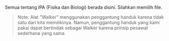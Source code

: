 Semua tentang IPA (Fisika dan Biologi) berada disini. Silahkan memilih file.


>Note: Alat "Walker" menggunakan penggantung handuk karena tidak satu dari kita memilikinya. Namun, penggantung handuk yang kami pakai dapat bertindak sebagai Walker karena prinsip pesawat sederhana yang sama
